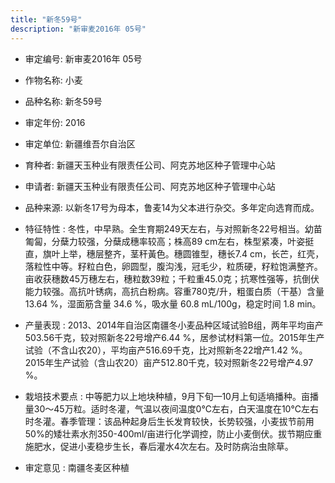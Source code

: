 ```yaml
---
title: "新冬59号"
description: "新审麦2016年 05号"
---
```

* 审定编号:  新审麦2016年 05号

*  作物名称:  小麦

*  品种名称:  新冬59号

*  审定年份:  2016

*  审定单位:  新疆维吾尔自治区

* 育种者:  新疆天玉种业有限责任公司、阿克苏地区种子管理中心站

*  申请者:  新疆天玉种业有限责任公司、阿克苏地区种子管理中心站

*  品种来源:  以新冬17号为母本，鲁麦14为父本进行杂交。多年定向选育而成。

*  特征特性 : 
冬性，中早熟。全生育期249天左右，与对照新冬22号相当。幼苗匍匐，分蘖力较强，分蘖成穗率较高；株高89 cm左右，株型紧凑，叶姿挺直，旗叶上举，穗层整齐，茎秆黃色。穗圆锥型，穗长7.4 cm，长芒，红壳，落粒性中等。籽粒白色，卵圆型，腹沟浅，冠毛少，粒质硬，籽粒饱满整齐。亩收获穗数45万穗左右，穗粒数39粒；千粒重45.0克；抗寒性强等，抗倒伏能力较强。高抗叶锈病，高抗白粉病。容重780克/升，粗蛋白质（干基）含量 13.64 %，湿面筋含量 34.6 %，吸水量 60.8 mL/100g，稳定时间 1.8 min。
 
*  产量表现 : 
2013、2014年自治区南疆冬小麦品种区域试验B组，两年平均亩产503.56千克，较对照新冬22号增产6.44 %，居参试材料第一位。2015年生产试验（不含山农20），平均亩产516.69千克，比对照新冬22增产1.42 %。2015年生产试验（含山农20）亩产512.80千克，较对照新冬22号增产4.97 %。

*  栽培技术要点 : 
中等肥力以上地块种植，9月下旬—10月上旬适墒播种。亩播量30～45万粒。适时冬灌，气温以夜间温度0℃左右，白天温度在10℃左右时冬灌。春季管理：该品种起身后生长发育较快，长势较强，小麦拔节前用50%的矮壮素水剂350-400ml/亩进行化学调控，防止小麦倒伏。拔节期应重施肥水，促进小麦稳步生长，春后灌水4次左右。及时防病治虫除草。

*  审定意见 : 
南疆冬麦区种植

